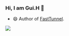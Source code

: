 ### Hi, I am Gui.H 👋

- 😄 Author of [FastTunnel](https://github.com/FastTunnel/FastTunnel).
 
<!-- ![Github Stats](https://github-readme-stats.vercel.app/api?username=springhgui&show_icons=true&theme=material-palenight) -->

<a href="https://github.com/FastTunnel/FastTunnel">
  <img align="center" src="https://github-readme-stats.vercel.app/api/pin/?username=FastTunnel&repo=FastTunnel&theme=material-palenight" />
</a>
  
